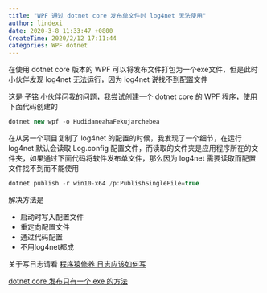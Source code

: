 ```yaml
---
title: "WPF 通过 dotnet core 发布单文件时 log4net 无法使用"
author: lindexi
date: 2020-3-8 11:33:47 +0800
CreateTime: 2020/2/12 17:11:44
categories: WPF dotnet
---
```


在使用 dotnet core 版本的 WPF 可以将发布文件打包为一个exe文件，但是此时小伙伴发现 log4net 无法运行，因为 log4net 说找不到配置文件

<!--more-->


<!-- CreateTime:2020/2/12 17:11:44 -->

<!-- 发布 -->

这是 子铭 小伙伴问我的问题，我尝试创建一个 dotnet core 的 WPF 程序，使用下面代码创建的

```csharp
dotnet new wpf -o HudidaneahaFekujarchebea
```

在从另一个项目复制了 log4net 的配置的时候，我发现了一个细节，在运行 log4net 默认会读取 Log.config 配置文件，而读取的文件夹是应用程序所在的文件夹，如果通过下面代码将软件发布单文件，那么因为 log4net 需要读取而配置文件找不到而不能使用

```csharp
dotnet publish -r win10-x64 /p:PublishSingleFile=true 
```

解决方法是

- 启动时写入配置文件
- 重定向配置文件
- 通过代码配置
- 不用log4net都成

关于写日志请看 [程序猿修养 日志应该如何写](https://blog.lindexi.com/post/%E7%A8%8B%E5%BA%8F%E7%8C%BF%E4%BF%AE%E5%85%BB-%E6%97%A5%E5%BF%97%E5%BA%94%E8%AF%A5%E5%A6%82%E4%BD%95%E5%86%99.html)

[dotnet core 发布只有一个 exe 的方法](https://blog.lindexi.com/post/dotnet-core-%E5%8F%91%E5%B8%83%E5%8F%AA%E6%9C%89%E4%B8%80%E4%B8%AA-exe-%E7%9A%84%E6%96%B9%E6%B3%95.html)

